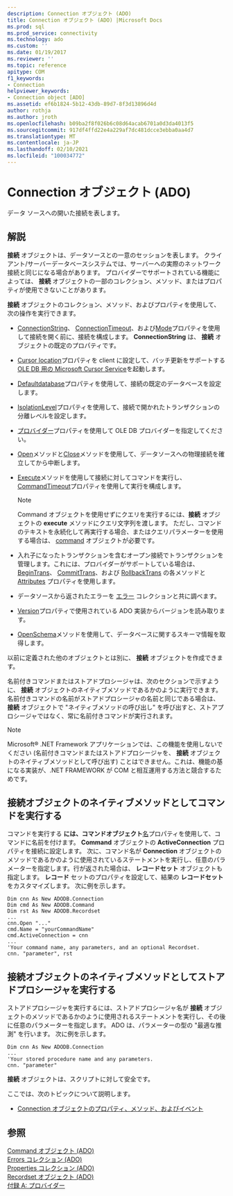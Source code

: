 ```yaml
---
description: Connection オブジェクト (ADO)
title: Connection オブジェクト (ADO) |Microsoft Docs
ms.prod: sql
ms.prod_service: connectivity
ms.technology: ado
ms.custom: ''
ms.date: 01/19/2017
ms.reviewer: ''
ms.topic: reference
apitype: COM
f1_keywords:
- Connection
helpviewer_keywords:
- Connection object [ADO]
ms.assetid: ef6b1824-5b12-43db-89d7-8f3d13896d4d
author: rothja
ms.author: jroth
ms.openlocfilehash: b09ba2f8f026b6c08d64acab6701a0d3da4013f5
ms.sourcegitcommit: 917df4ffd22e4a229af7dc481dcce3ebba0aa4d7
ms.translationtype: MT
ms.contentlocale: ja-JP
ms.lasthandoff: 02/10/2021
ms.locfileid: "100034772"
---
```

# <a name="connection-object-ado"></a>Connection オブジェクト (ADO)
データ ソースへの開いた接続を表します。  
  
## <a name="remarks"></a>解説  
 **接続** オブジェクトは、データソースとの一意のセッションを表します。 クライアント/サーバーデータベースシステムでは、サーバーへの実際のネットワーク接続と同じになる場合があります。 プロバイダーでサポートされている機能によっては、 **接続** オブジェクトの一部のコレクション、メソッド、またはプロパティが使用できないことがあります。  
  
 **接続** オブジェクトのコレクション、メソッド、およびプロパティを使用して、次の操作を実行できます。  
  
-   [ConnectionString](./connectionstring-property-ado.md)、 [ConnectionTimeout](./connectiontimeout-property-ado.md)、および[Mode](./mode-property-ado.md)プロパティを使用して接続を開く前に、接続を構成します。 **ConnectionString** は、 **接続** オブジェクトの既定のプロパティです。  
  
-   [Cursor location](./cursorlocation-property-ado.md)プロパティを client に設定して、バッチ更新をサポートする[OLE DB 用の Microsoft Cursor Service](../../guide/appendixes/microsoft-cursor-service-for-ole-db-ado-service-component.md)を起動します。  
  
-   [Defaultdatabase](./defaultdatabase-property.md)プロパティを使用して、接続の既定のデータベースを設定します。  
  
-   [IsolationLevel](./isolationlevel-property.md)プロパティを使用して、接続で開かれたトランザクションの分離レベルを設定します。  
  
-   [プロバイダー](./provider-property-ado.md)プロパティを使用して OLE DB プロバイダーを指定してください。  
  
-   [Open](./open-method-ado-connection.md)メソッドと[Close](./close-method-ado.md)メソッドを使用して、データソースへの物理接続を確立してから中断します。  
  
-   [Execute](./execute-method-ado-connection.md)メソッドを使用して接続に対してコマンドを実行し、 [CommandTimeout](./commandtimeout-property-ado.md)プロパティを使用して実行を構成します。  
  
    > [!NOTE]
    >  Command オブジェクトを使用せずにクエリを実行するには、**接続** オブジェクトの **execute** メソッドにクエリ文字列を渡します。 ただし、コマンドのテキストを永続化して再実行する場合、またはクエリパラメーターを使用する場合は、 [command](./command-object-ado.md) オブジェクトが必要です。  
  
-   入れ子になったトランザクションを含むオープン接続でトランザクションを管理します。これには、プロバイダーがサポートしている場合は、 [BeginTrans](./begintrans-committrans-and-rollbacktrans-methods-ado.md)、 [CommitTrans](./begintrans-committrans-and-rollbacktrans-methods-ado.md)、および [RollbackTrans](./begintrans-committrans-and-rollbacktrans-methods-ado.md) の各メソッドと [Attributes](./attributes-property-ado.md) プロパティを使用します。  
  
-   データソースから返されたエラーを [エラー](./errors-collection-ado.md) コレクションと共に調べます。  
  
-   [Version](./version-property-ado.md)プロパティで使用されている ADO 実装からバージョンを読み取ります。  
  
-   [OpenSchema](./openschema-method.md)メソッドを使用して、データベースに関するスキーマ情報を取得します。  
  
 以前に定義された他のオブジェクトとは別に、 **接続** オブジェクトを作成できます。  
  
 名前付きコマンドまたはストアドプロシージャは、次のセクションで示すように、 **接続** オブジェクトのネイティブメソッドであるかのように実行できます。 名前付きコマンドの名前がストアドプロシージャの名前と同じである場合は、 **接続** オブジェクトで "ネイティブメソッドの呼び出し" を呼び出すと、ストアプロシージャではなく、常に名前付きコマンドが実行されます。  
  
> [!NOTE]
>  Microsoft® .NET Framework アプリケーションでは、この機能を使用しないでください (名前付きコマンドまたはストアドプロシージャを、 **接続** オブジェクトのネイティブメソッドとして呼び出す) ことはできません。これは、機能の基になる実装が、.NET FRAMEWORK が COM と相互運用する方法と競合するためです。  
  
## <a name="execute-a-command-as-a-native-method-of-a-connection-object"></a>接続オブジェクトのネイティブメソッドとしてコマンドを実行する  
 コマンドを実行する **には、コマンドオブジェクト**[名](./name-property-ado.md)プロパティを使用して、コマンドに名前を付けます。 **Command** オブジェクトの **ActiveConnection** プロパティを接続に設定します。 次に、コマンド名が **Connection** オブジェクトのメソッドであるかのように使用されているステートメントを実行し、任意のパラメーターを指定します。行が返された場合は、 **レコードセット** オブジェクトも指定します。 **レコード** セットのプロパティを設定して、結果の **レコードセット** をカスタマイズします。 次に例を示します。  
  
```  
Dim cnn As New ADODB.Connection  
Dim cmd As New ADODB.Command  
Dim rst As New ADODB.Recordset  
...  
cnn.Open "..."  
cmd.Name = "yourCommandName"  
cmd.ActiveConnection = cnn  
...  
'Your command name, any parameters, and an optional Recordset.  
cnn. "parameter", rst  
```  
  
## <a name="execute-a-stored-procedure-as-a-native-method-of-a-connection-object"></a>接続オブジェクトのネイティブメソッドとしてストアドプロシージャを実行する  
 ストアドプロシージャを実行するには、ストアドプロシージャ名が **接続** オブジェクトのメソッドであるかのように使用されるステートメントを実行し、その後に任意のパラメーターを指定します。 ADO は、パラメーターの型の "最適な推測" を行います。 次に例を示します。  
  
```  
Dim cnn As New ADODB.Connection  
...  
'Your stored procedure name and any parameters.  
cnn. "parameter"  
```  
  
 **接続** オブジェクトは、スクリプトに対して安全です。  
  
 ここでは、次のトピックについて説明します。  
  
-   [Connection オブジェクトのプロパティ、メソッド、およびイベント](./connection-object-properties-methods-and-events.md)  
  
## <a name="see-also"></a>参照  
 [Command オブジェクト (ADO)](./command-object-ado.md)   
 [Errors コレクション (ADO)](./errors-collection-ado.md)   
 [Properties コレクション (ADO)](./properties-collection-ado.md)   
 [Recordset オブジェクト (ADO)](./recordset-object-ado.md)   
 [付録 A: プロバイダー](../../guide/appendixes/appendix-a-providers.md)
